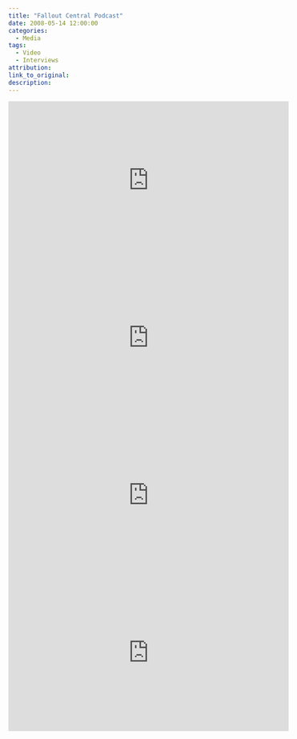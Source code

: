 ```yaml
---
title: "Fallout Central Podcast"
date: 2008-05-14 12:00:00
categories:
  - Media
tags:
  - Video
  - Interviews
attribution:
link_to_original:
description:
---
```



<iframe width="560" height="315" src="https://www.youtube.com/embed/_wNtnmInv4Y" frameborder="0" allowfullscreen></iframe>



<iframe width="560" height="315" src="https://www.youtube.com/embed/5kNPLJTn0Po" frameborder="0" allowfullscreen></iframe>


<iframe width="560" height="315" src="https://www.youtube.com/embed/s6YDGxQ0waQ" frameborder="0" allowfullscreen></iframe>


<iframe width="560" height="315" src="https://www.youtube.com/embed/cxZIo1V70xU" frameborder="0" allowfullscreen></iframe>
